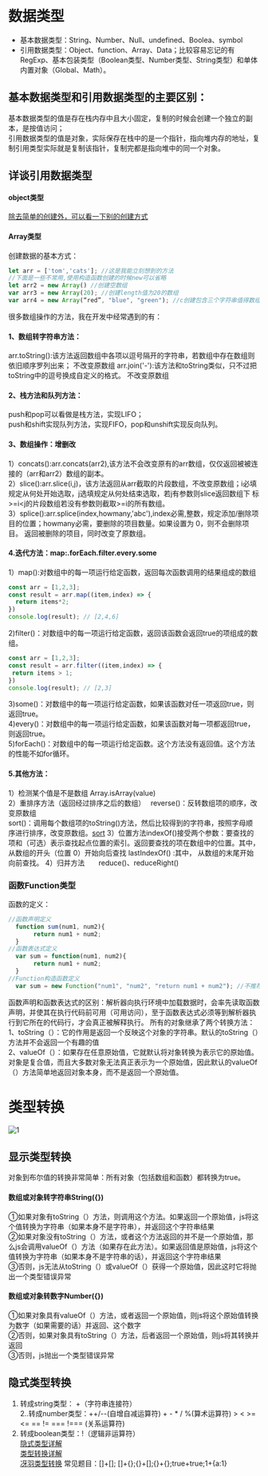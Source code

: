 # 数据类型
* 基本数据类型：String、Number、Null、undefined、Boolea、symbol
* 引用数据类型：Object、function、Array、Data；比较容易忘记的有RegExp、基本包装类型（Boolean类型、Number类型、String类型）和单体内置对象（Global、Math）。  

## 基本数据类型和引用数据类型的主要区别：  
基本数据类型的值是存在栈内存中且大小固定，复制的时候会创建一个独立的副本，是按值访问；  
引用数据类型的值是对象，实际保存在栈中的是一个指针，指向堆内存的地址，复制引用类型实际就是复制该指针，复制完都是指向堆中的同一个对象。  

## 详谈引用数据类型
#### object类型
[除去简单的创建外，可以看一下别的创建方式](https://www.jb51.net/article/77676.htm)
#### Array类型
创建数据的基本方式：
```javascript
let arr = ['tom','cats']; //这是我能立刻想到的方法
//下面是一些不常用,使用构造函数创建的时候new可以省略
let arr2 = new Array() //创建空数组
var arr3 = new Array(20); //创建length值为20的数组
var arr4 = new Array(“red”, "blue", "green"); //c创建包含三个字符串值得数组
```
很多数组操作的方法，我在开发中经常遇到的有：  
#### 1、数组转字符串方法：  
  arr.toString():该方法返回数组中各项以逗号隔开的字符串，若数组中存在数组则依旧顺序罗列出来； 不改变原数组
  arr.join('-'):该方法和toString类似，只不过把toString中的逗号换成自定义的格式。 不改变原数组
#### 2、栈方法和队列方法：  
 push和pop可以看做是栈方法，实现LIFO；  
 push和shift实现队列方法，实现FIFO，pop和unshift实现反向队列。  
#### 3、数组操作：增删改  
 1）concats():arr.concats(arr2),该方法不会改变原有的arr数组，仅仅返回被被连接的（arr和arr2）数组的副本。  
 2）slice():arr.slice(i,j)，该方法返回从arr截取的片段数组，不改变原数组；i必填规定从何处开始选取，j选填规定从何处结束选取，若j有参数则slice返回数组下  标>=i<j的片段数组若没有参数则截取>=i的所有数组。  
 3）splice():arr.splice(index,howmany,'abc'),index必需,整数，规定添加/删除项目的位置；howmany必需，要删除的项目数量。如果设置为 0，则不会删除项目。 返回被删除的项目，同时改变了原数组。  
#### 4.迭代方法：map:.forEach.filter.every.some  
 1）map():对数组中的每一项运行给定函数，返回每次函数调用的结果组成的数组  
 ```javascript
 const arr = [1,2,3];
 const result = arr.map((item,index) => {
   return items*2;
 })
 console.log(result); // [2,4,6]
 ```
 2)filter()：对数组中的每一项运行给定函数，返回该函数会返回true的项组成的数组。  
  ```javascript
 const arr = [1,2,3];
 const result = arr.filter((item,index) => {
   return items > 1;
 })
 console.log(result); // [2,3]
 ```
 3)some()：对数组中的每一项运行给定函数，如果该函数对任一项返回true，则返回true。  
 4)every()：对数组中的每一项运行给定函数，如果该函数对每一项都返回true，则返回true。  
 5)forEach()：对数组中的每一项运行给定函数。这个方法没有返回值。这个方法的性能不如for循环。  
#### 5.其他方法：  
1）检测某个值是不是数组  Array.isArray(value)  
2）重排序方法（返回经过排序之后的数组）　
 reverse()：反转数组项的顺序，改变原数组   
 sort()：调用每个数组项的toString()方法，然后比较得到的字符串，按照字母顺序进行排序，改变原数组。[sort](https://developer.mozilla.org/zh-CN/docs/Web/JavaScript/Reference/Global_Objects/Array/sort)
3）位置方法indexOf()接受两个参数：要查找的项和（可选）表示查找起点位置的索引。返回要查找的项在数组中的位置。其中， 从数组的开头（位置 0）开始向后查找
lastIndexOf() :其中， 从数组的末尾开始向前查找。 
4）归并方法　　reduce()、reduceRight()
### 函数Function类型
函数的定义：
```javascript
//函数声明定义
  function sum(num1, num2){
       return num1 + num2;
  }
//函数表达式定义
  var sum = function(num1, num2){
       return num1 + num2;
  } 
//Function构造函数定义
  var sum = new Function("num1", "num2", "return num1 + num2"); //不推荐
```
函数声明和函数表达式的区别：解析器向执行环境中加载数据时，会率先读取函数声明，并使其在执行代码前可用（可用访问），至于函数表达式必须等到解析器执行到它所在的代码行，才会真正被解释执行。
所有的对象继承了两个转换方法：  
1、toString（）：它的作用是返回一个反映这个对象的字符串。默认的toString（）方法并不会返回一个有趣的值  
2、valueOf（）：如果存在任意原始值，它就默认将对象转换为表示它的原始值。对象是复合值，而且大多数对象无法真正表示为一个原始值，因此默认的valueOf（）方法简单地返回对象本身，而不是返回一个原始值。  
# 类型转换
![1](https://user-gold-cdn.xitu.io/2019/5/14/16ab5c97a03dff4c?imageView2/0/w/1280/h/960/format/webp/ignore-error/1)
## 显示类型转换
对象到布尔值的转换非常简单：所有对象（包括数组和函数）都转换为true。  
#### 数组或对象转字符串String({})
①如果对象有toString（）方法，则调用这个方法。如果返回一个原始值，js将这个值转换为字符串（如果本身不是字符串），并返回这个字符串结果  
②如果对象没有toString（）方法，或者这个方法返回的并不是一个原始值，那么js会调用valueOf（）方法（如果存在此方法）。如果返回值是原始值，js将这个值转换为字符串（如果本身不是字符串的话），并返回这个字符串结果  
③否则，js无法从toString（）或valueOf（）获得一个原始值，因此这时它将抛出一个类型错误异常  
#### 数组或对象转数字Number({})
①如果对象具有valueOf（）方法，或者返回一个原始值，则js将这个原始值转换为数字（如果需要的话）并返回、这个数字  
②否则，如果对象具有toString（）方法，后者返回一个原始值，则js将其转换并返回  
③否则，js抛出一个类型错误异常  
## 隐式类型转换
1. 转成string类型： +（字符串连接符）  
2..转成number类型：++/--(自增自减运算符) + - * / %(算术运算符) > < >= <= == != === !=== (关系运算符)  
3. 转成boolean类型：!（逻辑非运算符）  
[隐式类型详解](https://blog.csdn.net/itcast_cn/article/details/82887895)  
[类型转换详解](https://juejin.im/post/5cda9178f265da0379419ad1)  
[冴羽类型转换](https://github.com/mqyqingfeng/Blog/issues/159)
常见题目：[]+[]; []+{};{}+[];{}+{};true+true;1+{a:1}
